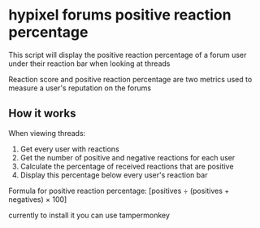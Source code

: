 # hypixel forums positive reaction percentage
This script will display the positive reaction percentage of a forum user under their reaction bar when looking at threads

Reaction score and positive reaction percentage are two metrics used to measure a user's reputation on the forums

## How it works
When viewing threads:
1. Get every user with reactions
2. Get the number of positive and negative reactions for each user
3. Calculate the percentage of received reactions that are positive
4. Display this percentage below every user's reaction bar

Formula for positive reaction percentage: [positives ÷ (positives + negatives) × 100]

currently to install it you can use tampermonkey
